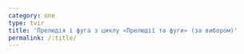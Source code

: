 ```yaml
---
category: one
type: tvir
title: 'Прелюдія і фуга з циклу «Прелюдії та фуги» (за вибором)'
permalink: /:title/
---
```


